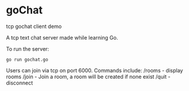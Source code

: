 # goChat
tcp gochat client demo

A tcp text chat server made while learning Go.

To run the server:

```go run gochat.go```

Users can join via tcp on port 6000. Commands include:
/rooms - display rooms
/join <roomname> - Join a room, a room will be created if none exist
/quit - disconnect

